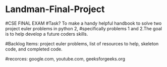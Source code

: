 # Landman-Final-Project

#CSE FINAL EXAM
#Task? To make a handy helpful handbook to solve two project euler problems in python 2, 
#specifically problems 1 and 2.The goal is to help develop a future coders skills.

#Backlog Items: project euler problems, list of resources to help, skeleton code, and completed code.

#recorces: google.com, youtube.com, geeksforgeeks.org
